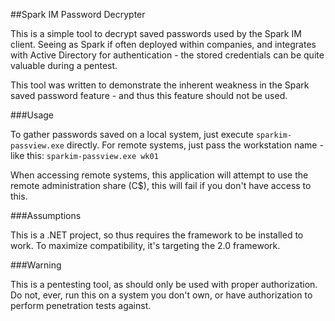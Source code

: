 ##Spark IM Password Decrypter

This is a simple tool to decrypt saved passwords used by the Spark IM client. Seeing as Spark if often deployed within companies, and integrates with Active Directory for authentication - the stored credentials can be quite valuable during a pentest.

This tool was written to demonstrate the inherent weakness in the Spark saved password feature - and thus this feature should not be used.

###Usage

To gather passwords saved on a local system, just execute `sparkim-passview.exe` directly. For remote systems, just pass the workstation name - like this: `sparkim-passview.exe wk01`

When accessing remote systems, this application will attempt to use the remote administration share (C$), this will fail if you don't have access to this.

###Assumptions

This is a .NET project, so thus requires the framework to be installed to work. To maximize compatibility, it's targeting the 2.0 framework.

###Warning

This is a pentesting tool, as should only be used with proper authorization. Do not, ever, run this on a system you don't own, or have authorization to perform penetration tests against.
